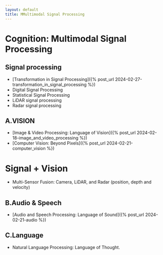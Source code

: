 ```yaml
---
layout: default
title: MMultimodal Signal Processing
---
```


# Cognition: Multimodal Signal Processing

## Signal processing 
- [Transformation in Signal Processing]({% post_url 2024-02-27-transformation_in_signal_processing %})
- Digital Signal Processing 
- Statistical Signal Processing 
- LiDAR signal processing 
- Radar signal processing 

## A.VISION 
- [Image & Video Processing: Language of Vision]({% post_url 2024-02-18-image_and_video_processing %})
- [Computer Vision: Beyond Pixels]({% post_url 2024-02-21-computer_vision %})

# Signal + Vision 
- Multi-Sensor Fusion: Camera, LiDAR, and Radar (position, depth and velocity)

## B.Audio & Speech
- [Audio and Speech Processing: Language of Sound]({% post_url 2024-02-21-audio %})

## C.Language 
- Natural Language Processing: Language of Thought.

